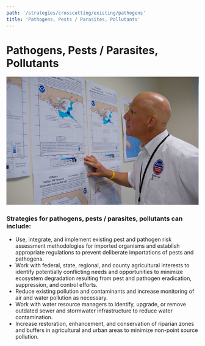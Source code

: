 ```yaml
---
path: '/strategies/crosscutting/existing/pathogens'
title: 'Pathogens, Pests / Parasites, Pollutants'
---
```


# Pathogens, Pests / Parasites, Pollutants

<!-- https://www.flickr.com/photos/usepagov/4683066102 -->

![Tracking oil locations in Gulf after Deepwater Horizon oil spill](4683066102_81668d7ff8_b.jpg 'Tracking oil locations in Gulf after Deepwater Horizon oil spill.  Photo: US EPA.')

### Strategies for pathogens, pests / parasites, pollutants can include:

- Use, integrate, and implement existing pest and pathogen risk assessment methodologies for imported organisms and establish appropriate regulations to prevent deliberate importations of pests and pathogens.
- Work with federal, state, regional, and county agricultural interests to identify potentially conflicting needs and opportunities to minimize ecosystem degradation resulting from pest and pathogen eradication, suppression, and control efforts.
- Reduce existing pollution and contaminants and increase monitoring of air and water pollution as necessary.
- Work with water resource managers to identify, upgrade, or remove outdated sewer and stormwater infrastructure to reduce water contamination.
- Increase restoration, enhancement, and conservation of riparian zones and buffers in agricultural and urban areas to minimize non-point source pollution.
